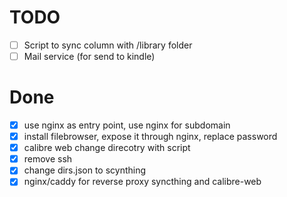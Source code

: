 # TODO
-[ ] Script to sync column with /library folder
- [ ] Mail service (for send to kindle)

# Done
- [x] use nginx as entry point, use nginx for subdomain
- [x] install filebrowser, expose it through nginx, replace password
- [x] calibre web change direcotry with script
- [x] remove ssh
- [x] change dirs.json to scynthing
- [x] nginx/caddy for reverse proxy syncthing and calibre-web
